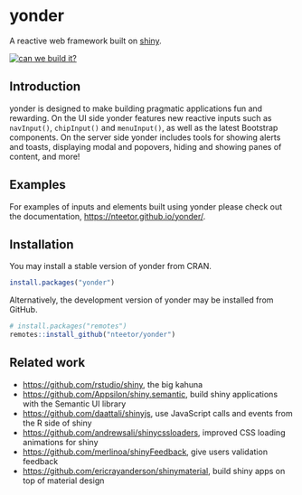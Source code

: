 # yonder

A reactive web framework built on [shiny](https://github.com/rstudio/shiny).

[![can we build it?](https://travis-ci.org/nteetor/yonder.svg?branch=master)](https://travis-ci.org/nteetor/yonder)

## Introduction

yonder is designed to make building pragmatic applications fun and rewarding. On
the UI side yonder features new reactive inputs such as `navInput()`,
`chipInput()` and `menuInput()`, as well as the latest Bootstrap components. On
the server side yonder includes tools for showing alerts and toasts, displaying
modal and popovers, hiding and showing panes of content, and more!

## Examples

For examples of inputs and elements built using yonder please check out
the documentation, https://nteetor.github.io/yonder/.

## Installation

You may install a stable version of yonder from CRAN.

```R
install.packages("yonder")
```

Alternatively, the development version of yonder may be installed from GitHub.

```R
# install.packages("remotes")
remotes::install_github("nteetor/yonder")
```

## Related work

* https://github.com/rstudio/shiny, the big kahuna
* https://github.com/Appsilon/shiny.semantic, build shiny applications with the
  Semantic UI library
* https://github.com/daattali/shinyjs, use JavaScript calls and events from the
  R side of shiny
* https://github.com/andrewsali/shinycssloaders, improved CSS loading animations
  for shiny
* https://github.com/merlinoa/shinyFeedback, give users validation feedback
* https://github.com/ericrayanderson/shinymaterial, build shiny apps on top of material design
